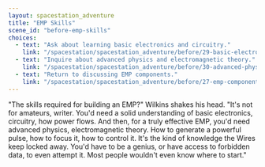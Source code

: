 ```yaml
---
layout: spacestation_adventure
title: "EMP Skills"
scene_id: "before-emp-skills"
choices:
  - text: "Ask about learning basic electronics and circuitry."
    link: "/spacestation/spacestation_adventure/before/29-basic-electronics/"
  - text: "Inquire about advanced physics and electromagnetic theory."
    link: "/spacestation/spacestation_adventure/before/30-advanced-physics/"
  - text: "Return to discussing EMP components."
    link: "/spacestation/spacestation_adventure/before/27-emp-components/"
---
```


"The skills required for building an EMP?" Wilkins shakes his head. "It's not for amateurs, writer. You'd need a solid understanding of basic electronics, circuitry, how power flows. And then, for a truly effective EMP, you'd need advanced physics, electromagnetic theory. How to generate a powerful pulse, how to focus it, how to control it. It's the kind of knowledge the Wires keep locked away. You'd have to be a genius, or have access to forbidden data, to even attempt it. Most people wouldn't even know where to start."
